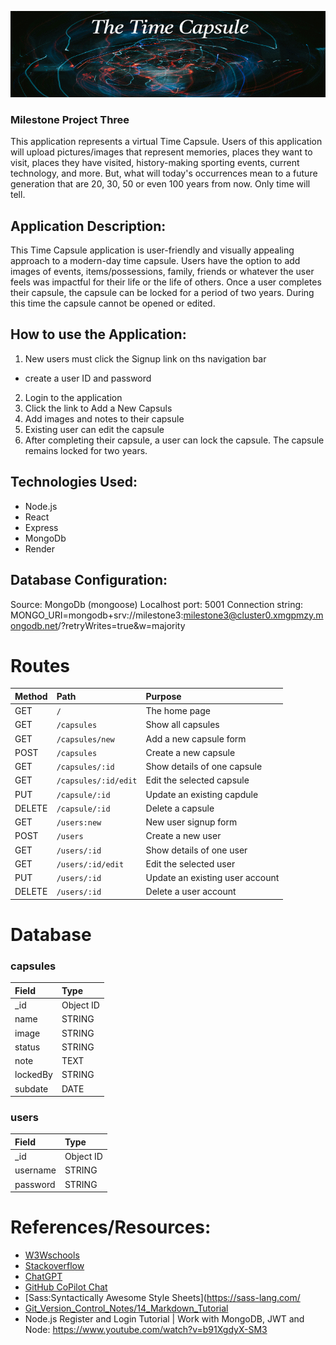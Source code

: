 ![Alt text](public/images/timecapsulebanner.gif)

###   Milestone Project Three

This application represents a virtual Time Capsule. Users of this application will upload pictures/images that represent memories, places they want to visit, places they have visited, history-making sporting events, current technology, and more. But, what will today's occurrences mean to a future generation that are 20, 30, 50 or even 100 years from now. Only time will tell. 

## Application Description:
This Time Capsule application is user-friendly and visually appealing approach to a modern-day time capsule. Users have the option to add images of events, items/possessions, family, friends or whatever the user feels was impactful for their life or the life of others. Once a user completes their capsule, the capsule can be locked for a period of two years. During this time the capsule cannot be opened or edited.


## How to use the Application:
1. New users must click the Signup link on ths navigation bar
  - create a user ID and password
2. Login to the application 
3. Click the link to Add a New Capsuls
4. Add images and notes to their capsule
5. Existing user can edit the capsule
6. After completing their capsule, a user can lock the capsule. The capsule remains locked for two years.


## Technologies Used:
  - Node.js
  - React
  - Express
  - MongoDb
  - Render


## Database Configuration:
Source: MongoDb (mongoose)
Localhost port: 5001
Connection string: MONGO_URI=mongodb+srv://milestone3:milestone3@cluster0.xmgpmzy.mongodb.net/?retryWrites=true&w=majority


# Routes		
| Method |Path | Purpose |
|:---------|:----------------------|:-----------------------------|
| GET | `/` | The home page |
| GET | `/capsules` | Show all capsules |
| GET | `/capsules/new` | Add a new capsule form |
| POST | `/capsules` | Create a new capsule |
| GET | `/capsules/:id` | Show details of one capsule |
| GET | `/capsules/:id/edit` | Edit the selected capsule |
| PUT | `/capsule/:id` | Update an existing capdule |
| DELETE | `/capsule/:id` | Delete a capsule |
| GET | `/users:new` | New user signup form |
| POST | `/users` | Create a new user |
| GET | `/users/:id` | Show details of one user |
| GET | `/users/:id/edit` | Edit the selected user |
| PUT | `/users/:id` | Update an existing user account |
| DELETE | `/users/:id` | Delete a user account |



# Database		
### capsules		
| Field | Type |
|:----------|:--------------|
| _id | Object ID |
| name | STRING |
| image | STRING |
| status | STRING |
| note | TEXT |
| lockedBy | STRING	|
| subdate | DATE |


### users		
| Field | Type |
|:--------------|:---------------
| _id | Object ID |
| username | STRING	|
| password | STRING


# References/Resources:
- [W3Wschools](https://www.w3wschools.com)
- [Stackoverflow](https://stackoverflow.com)
- [ChatGPT](https://openai.com/chatgpt)
- [GitHub CoPilot Chat](https://marketplace.visualstudio.com/items?itemName=GitHub.copilot-chat)
- [Sass:Syntactically Awesome Style Sheets](https://sass-lang.com/
- [Git_Version_Control_Notes/14_Markdown_Tutorial](https://github.com/CodyNicholson/Git_Version_Control_Notes/blob/master/14_Markdown_Tutorial.md)
- Node.js Register and Login Tutorial | Work with MongoDB, JWT and Node: https://www.youtube.com/watch?v=b91XgdyX-SM3


